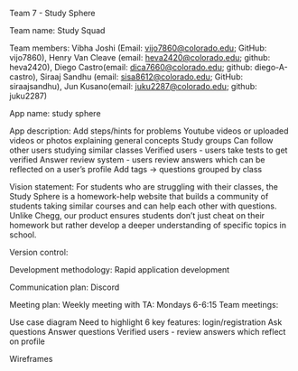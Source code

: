 Team 7 - Study Sphere

Team name: Study Squad

Team members: Vibha Joshi (Email: vijo7860@colorado.edu; GitHub: vijo7860), Henry Van Cleave (email: heva2420@colorado.edu; github: heva2420), Diego Castro(email: dica7660@colorado.edu; github: diego-A-castro), Siraaj Sandhu (email: sisa8612@colorado.edu; GitHub: siraajsandhu), Jun Kusano(email: juku2287@colorado.edu; github: juku2287)

App name: study sphere

App description: 
Add steps/hints for problems
Youtube videos or uploaded videos or photos explaining general concepts
Study groups
Can follow other users studying similar classes 
Verified users - users take tests to get verified
Answer review system - users review answers which can be reflected on a user’s profile
Add tags → questions grouped by class

Vision statement: For students who are struggling with their classes, the Study Sphere is a homework-help website that builds a community of students taking similar courses and can help each other with questions. Unlike Chegg, our product ensures students don’t just cheat on their homework but rather develop a deeper understanding of specific topics in school.

Version control:

Development methodology: Rapid application development

Communication plan: Discord

Meeting plan:
Weekly meeting with TA: Mondays 6-6:15
Team meetings: 

Use case diagram
Need to highlight 6 key features:
login/registration
Ask questions
Answer questions
Verified users - review answers which reflect on profile

Wireframes


